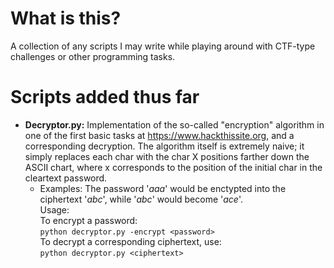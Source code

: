 What is this?
===
A collection of any scripts I may write while playing around with CTF-type challenges or other programming tasks. 

Scripts added thus far
===

- **Decryptor.py:**
  Implementation of the so-called "encryption" algorithm in one of the first basic tasks at https://www.hackthissite.org, and a corresponding decryption. The algorithm itself is extremely naive; it simply replaces each char with the char X positions farther down the ASCII chart, where x corresponds to the position of the initial char in the cleartext password. 
  - Examples: The password '*aaa*' would be enctypted into the ciphertext '*abc*', while '*abc*' would become '*ace*'.  
  Usage:  
  To encrypt a password:    
  `python decryptor.py -encrypt <password>`  
  To decrypt a corresponding ciphertext, use:  
  `python decryptor.py <ciphertext>`
